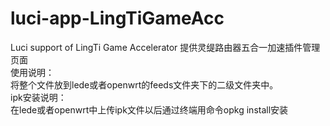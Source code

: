 # luci-app-LingTiGameAcc
Luci support of LingTi Game Accelerator
提供灵缇路由器五合一加速插件管理页面  
使用说明：  
将整个文件放到lede或者openwrt的feeds文件夹下的二级文件夹中。  
ipk安装说明：  
在lede或者openwrt中上传ipk文件以后通过终端用命令opkg install安装 
